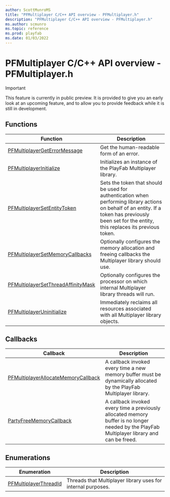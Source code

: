 ```yaml
---
author: ScottMunroMS
title: "PFMultiplayer C/C++ API overview - PFMultiplayer.h"
description: "PFMultiplayer C/C++ API overview - PFMultiplayer.h"
ms.author: scmunro
ms.topic: reference
ms.prod: playfab
ms.date: 01/03/2022
---
```


# PFMultiplayer C/C++ API overview - PFMultiplayer.h

> [!IMPORTANT]
> This feature is currently in public preview. It is provided to give you an early look at an upcoming feature, and to allow you to provide feedback while it is still in development. 

  
## Functions  

| Function | Description |  
| --- | --- |  
| [PFMultiplayerGetErrorMessage](functions/pfmultiplayergeterrormessage.md) | Get the human-readable form of an error. |  
| [PFMultiplayerInitialize](functions/pfmultiplayerinitialize.md) | Initializes an instance of the PlayFab Multiplayer library. |  
| [PFMultiplayerSetEntityToken](functions/pfmultiplayersetentitytoken.md) | Sets the token that should be used for authentication when performing library actions on behalf of an entity. If a token has previously been set for the entity, this replaces its previous token. |  
| [PFMultiplayerSetMemoryCallbacks](functions/pfmultiplayersetmemorycallbacks.md) | Optionally configures the memory allocation and freeing callbacks the Multiplayer library should use. |  
| [PFMultiplayerSetThreadAffinityMask](functions/pfmultiplayersetthreadaffinitymask.md) | Optionally configures the processor on which internal Multiplayer library threads will run. |  
| [PFMultiplayerUninitialize](functions/pfmultiplayeruninitialize.md) | Immediately reclaims all resources associated with all Multiplayer library objects. |  
  
## Callbacks  

| Callback | Description |  
| --- | --- |  
| [PFMultiplayerAllocateMemoryCallback](callbacks/pfmultiplayerallocatememorycallback.md) | A callback invoked every time a new memory buffer must be dynamically allocated by the PlayFab Multiplayer library. |  
| [PartyFreeMemoryCallback](callbacks/pfmultiplayerfreememorycallback.md) | A callback invoked every time a previously allocated memory buffer is no longer needed by the PlayFab Multiplayer library and can be freed. |  
  
## Enumerations  

| Enumeration | Description |  
| --- | --- |  
| [PFMultiplayerThreadId](enums/pfmultiplayerthreadid.md) | Threads that Multiplayer library uses for internal purposes.|  
